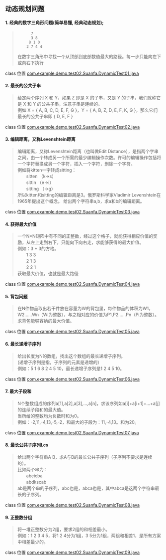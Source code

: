 ## 动态规划问题
#### 1. 经典的数字三角形问题(简单易懂, 经典动态规划);
>           7         
>           3 8
>          8 1 0
>         2 7 4 4
> 在数字三角形中寻找一个从顶部到底部数值最大的路径。每一步只能向左下或向右下执行

class 位置 [com.example.demo.test02.Suanfa.DynamicTest01.java](DynamicTest01.java)

#### 2. 最长的公共子串
>给定两个序列 X 和 Y，如果 Z 即是 X 的子串，又是 Y 的子串，我们就称它是 X 和 Y 的公共子串，注意子串是连续的。  
>例如 X = { A, B, C, D, E, F, G }，Y = { A, B, Z, D, E, F, K, G }，那么它们最长的公共子串即 { D, E, F }  

class 位置 [com.example.demo.test02.Suanfa.DynamicTest02.java](DynamicTest02.java)

#### 3. 编辑距离，又称Levenshtein距离
>编辑距离，又称Levenshtein距离（也叫做Edit Distance），是指两个字串之间，由一个转成另一个所需的最少编辑操作次数。许可的编辑操作包括将一个字符替换成另一个字符，插入一个字符，删除一个字符。  
例如将kitten一字转成sitting：  
　　sitten （k->s）  
　　sittin （e->i）  
　　sitting （->g）   
所以kitten和sitting的编辑距离是3。俄罗斯科学家Vladimir Levenshtein在1965年提出这个概念。
给出两个字符串a,b，求a和b的编辑距离。  

class 位置 [com.example.demo.test02.Suanfa.DynamicTest03.java](DynamicTest03.java)

#### 4. 获得最大价值
>一个N*N矩阵中有不同的正整数，经过这个格子，就能获得相应价值的奖励，从左上走到右下，只能向下向右走，求能够获得的最大价值。  
例如：3 * 3的方格。  
　　1 3 3  
　　2 1 3  
　　2 2 1  
获取最大价值，也就是最大路径

class 位置 [com.example.demo.test02.Suanfa.DynamicTest04.java](DynamicTest04.java)

#### 5. 背包问题
>在N件物品取出若干件放在容量为W的背包里，每件物品的体积为W1，W2……Wn（Wi为整数），与之相对应的价值为P1,P2……Pn（Pi为整数）。  
求背包能够容纳的最大价值。

class 位置 [com.example.demo.test02.Suanfa.DynamicTest05.java](DynamicTest05.java)

#### 6. 最长递增子序列
>给出长度为N的数组，找出这个数组的最长递增子序列。  
(递增子序列是指，子序列的元素是递增的）  
例如：5 1 6 8 2 4 5 10，最长递增子序列是1 2 4 5 10。

class 位置 [com.example.demo.test02.Suanfa.DynamicTest06.java](DynamicTest06.java)

#### 7. 最大子段和
>N个整数组成的序列a[1],a[2],a[3],…,a[n]，求该序列如a[i]+a[i+1]+…+a[j]的连续子段和的最大值。  
当所给的整数均为负数时和为0。   
例如：-2,11,-4,13,-5,-2，和最大的子段为：11,-4,13。和为20。

class 位置 [com.example.demo.test02.Suanfa.DynamicTest07.java](DynamicTest07.java)

#### 8. 最长公共子序列Lcs
>给出两个字符串A B，求A与B的最长公共子序列（子序列不要求是连续的）。  
比如两个串为：  
　　abcicba  
　　abdkscab  
ab是两个串的子序列，abc也是，abca也是，其中abca是这两个字符串最长的子序列。

class 位置 [com.example.demo.test02.Suanfa.DynamicTest08.java](DynamicTest08.java)

#### 9. 正整数分组
>将一堆正整数分为2组，要求2组的和相差最小。    
例如：1 2 3 4 5，将1 2 4分为1组，3 5分为1组，两组和相差1，是所有方案中相差最少的。

class 位置 [com.example.demo.test02.Suanfa.DynamicTest09.java](DynamicTest09.java)

